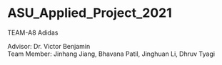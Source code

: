 # ASU_Applied_Project_2021

TEAM-A8 Adidas

Advisor: Dr. Victor Benjamin <br/>
Team Member: Jinhang Jiang, Bhavana Patil, Jinghuan Li, Dhruv Tyagi
